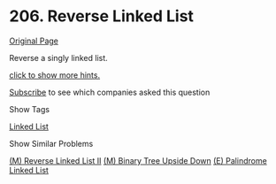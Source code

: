 # 206. Reverse Linked List

[Original Page](https://leetcode.com/problems/reverse-linked-list/)

Reverse a singly linked list.

[click to show more hints.](#)

<div class="spoilers" style="display: none;">**Hint:**

A linked list can be reversed either iteratively or recursively. Could you implement both?

</div>

<div>

[Subscribe](/subscribe/) to see which companies asked this question

</div>

<div>

<div id="tags" class="btn btn-xs btn-warning">Show Tags</div>

<span class="hidebutton">[Linked List](/tag/linked-list/)</span></div>

<div>

<div id="similar" class="btn btn-xs btn-warning">Show Similar Problems</div>

<span class="hidebutton">[(M) Reverse Linked List II](/problems/reverse-linked-list-ii/) [(M) Binary Tree Upside Down](/problems/binary-tree-upside-down/) [(E) Palindrome Linked List](/problems/palindrome-linked-list/)</span></div>